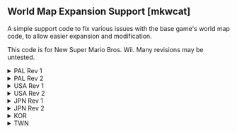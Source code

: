 ## World Map Expansion Support [mkwcat]

A simple support code to fix various issues with the base game's world map
code, to allow easier expansion and modification.

This code is for New Super Mario Bros. Wii. Many revisions may be untested.

<details>
<summary>PAL Rev 1</summary>

```hex
040F969C 387E0002
C20F9508 00000004
3800000A 387E0001
7C6303D6 38030030
981F0002 1C03000A
60000000 00000000
C20E6CA8 00000004
389FFFF6 28040014
40800010 38840041
B09E0004 38600001
80010014 60000000
```
</details>

<details>
<summary>PAL Rev 2</summary>

```hex
040F969C 387E0002
C20F9508 00000004
3800000A 387E0001
7C6303D6 38030030
981F0002 1C03000A
60000000 00000000
C20E6CA8 00000004
389FFFF6 28040014
40800010 38840041
B09E0004 38600001
80010014 60000000
```
</details>

<details>
<summary>USA Rev 1</summary>

```hex
040F958C 387E0002
C20F93F8 00000004
3800000A 387E0001
7C6303D6 38030030
981F0002 1C03000A
60000000 00000000
C20E6B98 00000004
389FFFF6 28040014
40800010 38840041
B09E0004 38600001
80010014 60000000
```
</details>

<details>
<summary>USA Rev 2</summary>

```hex
040F958C 387E0002
C20F93F8 00000004
3800000A 387E0001
7C6303D6 38030030
981F0002 1C03000A
60000000 00000000
C20E6B98 00000004
389FFFF6 28040014
40800010 38840041
B09E0004 38600001
80010014 60000000
```
</details>

<details>
<summary>JPN Rev 1</summary>

```hex
040F950C 387E0002
C20F9378 00000004
3800000A 387E0001
7C6303D6 38030030
981F0002 1C03000A
60000000 00000000
C20E6B18 00000004
389FFFF6 28040014
40800010 38840041
B09E0004 38600001
80010014 60000000
```
</details>

<details>
<summary>JPN Rev 2</summary>

```hex
040F950C 387E0002
C20F9378 00000004
3800000A 387E0001
7C6303D6 38030030
981F0002 1C03000A
60000000 00000000
C20E6B18 00000004
389FFFF6 28040014
40800010 38840041
B09E0004 38600001
80010014 60000000
```
</details>

<details>
<summary>KOR</summary>

```hex
040F96AC 387E0002
C20F9518 00000004
3800000A 387E0001
7C6303D6 38030030
981F0002 1C03000A
60000000 00000000
C20E6CA8 00000004
389FFFF6 28040014
40800010 38840041
B09E0004 38600001
80010014 60000000
```
</details>

<details>
<summary>TWN</summary>

```hex
040F96AC 387E0002
C20F9518 00000004
3800000A 387E0001
7C6303D6 38030030
981F0002 1C03000A
60000000 00000000
C20E6CA8 00000004
389FFFF6 28040014
40800010 38840041
B09E0004 38600001
80010014 60000000
```
</details>

